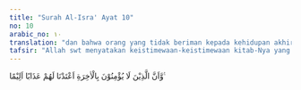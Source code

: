 ```yaml
---
title: "Surah Al-Isra' Ayat 10"
no: 10
arabic_no: ١٠
translation: "dan bahwa orang yang tidak beriman kepada kehidupan akhirat, Kami sediakan bagi mereka azab yang pedih."
tafsir: "Allah swt menyatakan keistimewaan-keistimewaan kitab-Nya yang diturunkan kepada Nabi Muhammad saw yaitu kitab Al-Qur'an, dengan menunjukkan fungsi dari kitab itu sendiri serta faedahnya bagi seluruh umat manusia. Di antara faedah Al-Qur'an yang disebutkan dalam ayat ini adalah:\n\nPertama, Al-Qur'an memberi petunjuk kepada orang yang mau menjadi-kannya sebagai pedoman ke jalan yang lurus. Yang dimaksud jalan yang lurus dalam ayat ini ialah agama Islam, yang berpangkal pada ajaran tauhid, yaitu keyakinan bahwa tidak ada kekuatan yang dapat menciptakan dan menguasai alam semesta ini kecuali Allah swt. Kekuasaan-Nya tidak dapat ditandingi oleh siapapun. Dia adalah Penguasa alam yang sebenarnya, dan Zat yang mempunyai kekuasaan Yang Mahabesar.\n\nKedua, Al-Qur'an memberi kabar gembira kepada orang-orang yang percaya kepada Allah swt dan rasul-Nya, berbuat amal baik, melakukan apa saja yang diperintahkan Allah, dan menghindarkan diri dari berbuat sesuatu yang dilarang-Nya. Kabar gembira itu berupa pahala yang berlimpah yang akan diterima di akhirat, sebagai imbalan dari amal saleh yang mereka lakukan di dunia.\n\nKetiga, Al-Qur'an adalah peringatan bagi orang-orang yang tidak mem-percayai hari pembalasan dan tidak mengakui adanya pahala dan siksa yang akan diberikan Allah di hari kiamat sebagai balasan bagi perbuatan mereka ketika hidup di dunia. Ancaman yang ditujukan kepada mereka ialah azab yang pedih sebagai balasan dari perbuatan maksiat yang menodai jiwa mereka. Termasuk di dalamnya orang-orang ahli kitab yang tidak mengakui kerasulan Nabi Muhammad saw."
---
```

وَّاَنَّ الَّذِيْنَ لَا يُؤْمِنُوْنَ بِالْاٰخِرَةِ اَعْتَدْنَا لَهُمْ عَذَابًا اَلِيْمًا ࣖ